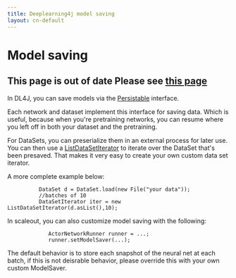 ```yaml
---
title: Deeplearning4j model saving
layout: cn-default
---
```


# Model saving

## This page is out of date Please see [this page](http://deeplearning4j.org/modelpersistence)

In DL4J, you can save models via the [Persistable](./doc/org/deeplearning4j/nn/Persistable.html) interface.

Each network and dataset implement this interface for saving data. Which is useful, because when you're pretraining networks, you can resume where you left off in both your dataset and the pretraining.

For DataSets, you can preserialize them in an external process for later use. You can then use a [ListDataSetIterator](./doc/org/deeplearning4j/datasets/iterator/impl/ListDataSetIterator.html) to iterate over the DataSet that's been presaved. That makes it very easy to create your own custom data set iterator.

A more complete example below:

              DataSet d = DataSet.load(new File("your data"));
              //batches of 10
              DataSetIterator iter = new ListDataSetIterator(d.asList(),10);

In scaleout, you can also customize model saving with the following:

                 ActorNetworkRunner runner = ...;
                 runner.setModelSaver(...);

The default behavior is to store each snapshot of the neural net at each batch, if this is not deisrable behavior, please override this with your own custom ModelSaver.
